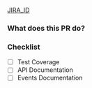 [JIRA_ID](https://busuucom.atlassian.net/browse/JIRA_ID)

### What does this PR do?
<!-- Description of the changes -->

### Checklist
- [ ] Test Coverage
- [ ] API Documentation
- [ ] Events Documentation
